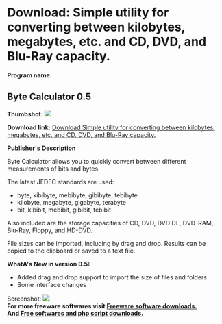 # Download: Simple utility for converting between kilobytes, megabytes, etc. and CD, DVD, and Blu-Ray capacity.

**Program name:**

## Byte Calculator 0.5

  
**Thumbshot:** ![](http://www.freewarefiles.com/screenshot/bytecalculator05_md.gif)   
  
**Download link:** [Download Simple utility for converting between kilobytes, megabytes, etc. and CD, DVD, and Blu-Ray capacity.](http://freesoftwares.boysofts.com/Byte-Calculator_program_42404.html)  
  


**Publisher's Description**  
  


Byte Calculator allows you to quickly convert between different measurements of bits and bytes. 

The latest JEDEC standards are used:

  * byte, kibibyte, mebibyte, gibibyte, tebibyte 
  * kilobyte, megabyte, gigabyte, terabyte 
  * bit, kibibit, mebibit, gibibit, tebibit 

Also included are the storage capacities of CD, DVD, DVD DL, DVD-RAM, Blu-Ray, Floppy, and HD-DVD.

File sizes can be imported, including by drag and drop. Results can be copied to the clipboard or saved to a text file.

**WhatA's New in version 0.5:**

  * Added drag and drop support to import the size of files and folders 
  * Some interface changes 

  
  
Screenshot: ![](http://www.freewarefiles.com/screenshot/bytecalculator05.gif)   
**For more freeware softwares visit [Freeware software downloads.](http://freesoftwares.boysofts.com/)**   
**And [Free softwares and php script downloads.](http://www.boysofts.com/)**
